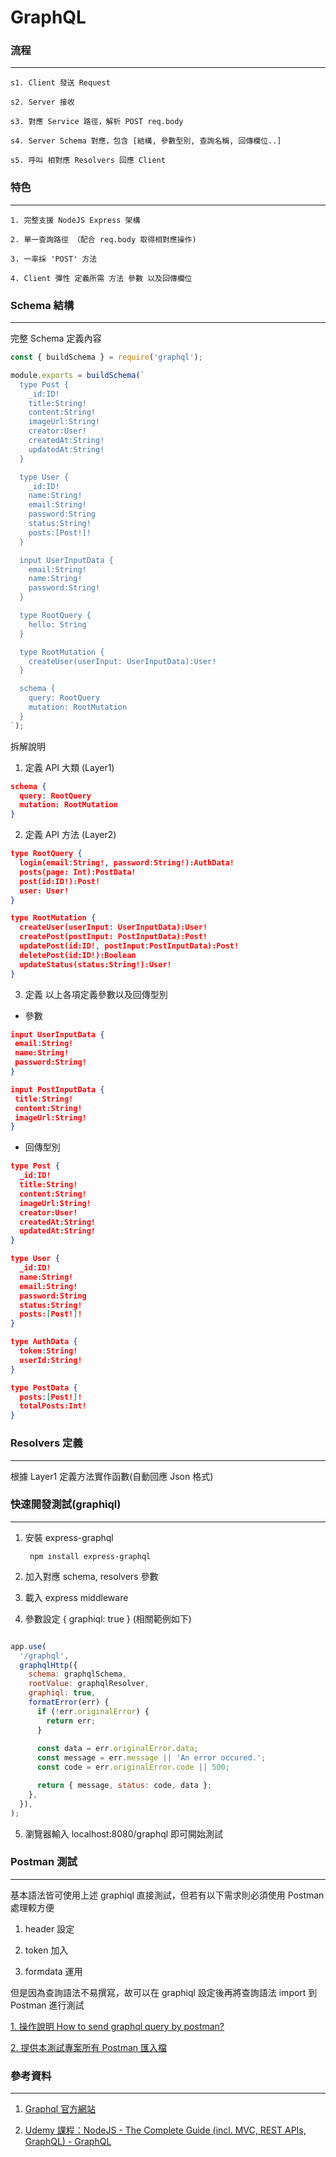 # GraphQL

### 流程
---

    s1. Client 發送 Request

    s2. Server 接收

    s3. 對應 Service 路徑，解析 POST req.body

    s4. Server Schema 對應，包含 [結構, 參數型別, 查詢名稱, 回傳欄位..]

    s5. 呼叫 相對應 Resolvers 回應 Client

### 特色 
---

    1. 完整支援 NodeJS Express 架構

    2. 單一查詢路徑 （配合 req.body 取得相對應操作)

    3. 一率採 'POST' 方法

    4. Client 彈性 定義所需 方法 參數 以及回傳欄位

### Schema 結構
---

完整 Schema 定義內容

```javascript
const { buildSchema } = require('graphql');

module.exports = buildSchema(`
  type Post {
    _id:ID!
    title:String!
    content:String!
    imageUrl:String!
    creator:User!
    createdAt:String!
    updatedAt:String!
  }

  type User {
    _id:ID!
    name:String!
    email:String!
    password:String
    status:String!
    posts:[Post!]!
  }

  input UserInputData {
    email:String!
    name:String!
    password:String!
  }

  type RootQuery {
    hello: String
  }

  type RootMutation {
    createUser(userInput: UserInputData):User!
  }

  schema {
    query: RootQuery
    mutation: RootMutation
  }
`);
```

拆解說明

1. 定義 API 大類 (Layer1)

```json
schema {
  query: RootQuery
  mutation: RootMutation
}
```

2. 定義 API 方法 (Layer2)

```json
type RootQuery {
  login(email:String!, password:String!):AuthData!
  posts(page: Int):PostData!
  post(id:ID!):Post!
  user: User!
}

type RootMutation {
  createUser(userInput: UserInputData):User!
  createPost(postInput: PostInputData):Post!
  updatePost(id:ID!, postInput:PostInputData):Post!
  deletePost(id:ID!):Boolean
  updateStatus(status:String!):User!
}

```

3. 定義 以上各項定義參數以及回傳型別

* 參數
 ```json
input UserInputData {
  email:String!
  name:String!
  password:String!
}

input PostInputData {
  title:String!
  content:String!
  imageUrl:String!
}

 ```

* 回傳型別
```json
type Post {
  _id:ID!
  title:String!
  content:String!
  imageUrl:String!
  creator:User!
  createdAt:String!
  updatedAt:String!
}

type User {
  _id:ID!
  name:String!
  email:String!
  password:String
  status:String!
  posts:[Post!]!
}

type AuthData {
  token:String!
  userId:String!
}

type PostData {
  posts:[Post!]!
  totalPosts:Int!
}
```

### Resolvers 定義
---
根據 Layer1 定義方法實作函數(自動回應 Json 格式)

### 快速開發測試(graphiql)
---

1. 安裝 express-graphql 

        npm install express-graphql

2. 加入對應 schema, resolvers 參數

3. 載入 express middleware

4. 參數設定 { graphiql: true } (相關範例如下)

```javascript

app.use(
  '/graphql',
  graphqlHttp({
    schema: graphqlSchema,
    rootValue: graphqlResolver,
    graphiql: true,
    formatError(err) {
      if (!err.originalError) {
        return err;
      }
      
      const data = err.originalError.data;
      const message = err.message || 'An error occured.';
      const code = err.originalError.code || 500;

      return { message, status: code, data };
    },
  }),
);
```
5. 瀏覽器輸入 localhost:8080/graphql 即可開始測試

### Postman 測試

---

基本語法皆可使用上述 graphiql 直接測試，但若有以下需求則必須使用 Postman 處理較方便

1. header 設定

2. token 加入

3. formdata 運用

但是因為查詢語法不易撰寫，故可以在 graphiql 設定後再將查詢語法 import 到 Postman 進行測試

[1. 操作說明 How to send graphql query by postman?](https://stackoverflow.com/questions/42520663/how-to-send-graphql-query-by-postman)

[2. 提供本測試專案所有 Postman 匯入檔](https://github.com/lastingyeh/graphql-notes/blob/master/postman-apis.json)

### 參考資料

---

1. [Graphql 官方網站](https://graphql.org/)

2. [Udemy 課程：NodeJS - The Complete Guide (incl. MVC, REST APIs, GraphQL) - GraphQL](https://www.udemy.com/nodejs-the-complete-guide/)







